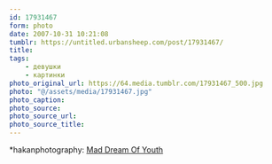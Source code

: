 ```yaml
---
id: 17931467
form: photo
date: 2007-10-31 10:21:08
tumblr: https://untitled.urbansheep.com/post/17931467/
title:
tags:
    - девушки
    - картинки
photo_original_url: https://64.media.tumblr.com/17931467_500.jpg
photo: "@/assets/media/17931467.jpg"
photo_caption:
photo_source:
photo_source_url:
photo_source_title:
---
```


<p>*hakanphotography: <a href="http://hakanphotography.deviantart.com/art/Mad-Dream-Of-Youth-36498941">Mad Dream Of Youth</a></p>
